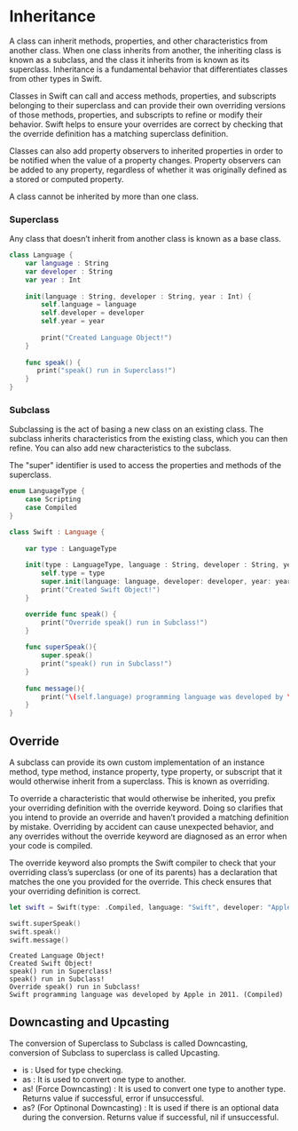 # Inheritance
A class can inherit methods, properties, and other characteristics from another class. 
When one class inherits from another, the inheriting class is known as a subclass, and the class it inherits from is known as its superclass. 
Inheritance is a fundamental behavior that differentiates classes from other types in Swift.

Classes in Swift can call and access methods, properties, and subscripts belonging to their superclass and can provide their own overriding 
versions of those methods, properties, and subscripts to refine or modify their behavior. Swift helps to ensure your overrides are correct 
by checking that the override definition has a matching superclass definition.

Classes can also add property observers to inherited properties in order to be notified when the value of a property changes. 
Property observers can be added to any property, regardless of whether it was originally defined as a stored or computed property.

A class cannot be inherited by more than one class.

### Superclass
Any class that doesn’t inherit from another class is known as a base class.
```swift
class Language {
    var language : String
    var developer : String
    var year : Int
    
    init(language : String, developer : String, year : Int) {
        self.language = language
        self.developer = developer
        self.year = year
        
        print("Created Language Object!")
    }
    
    func speak() {
       print("speak() run in Superclass!")
    }
}
```
### Subclass
Subclassing is the act of basing a new class on an existing class. 
The subclass inherits characteristics from the existing class, which you can then refine. 
You can also add new characteristics to the subclass.

The "super" identifier is used to access the properties and methods of the superclass.
```swift
enum LanguageType {
    case Scripting
    case Compiled
}

class Swift : Language {
    
    var type : LanguageType
    
    init(type : LanguageType, language : String, developer : String, year : Int){
        self.type = type
        super.init(language: language, developer: developer, year: year)
        print("Created Swift Object!")
    }

    override func speak() {
        print("Override speak() run in Subclass!")
    }
    
    func superSpeak(){
        super.speak()
        print("speak() run in Subclass!")
    }
    
    func message(){
        print("\(self.language) programming language was developed by \(self.developer) in \(self.year). (\(self.type)) ")
    }
}
```
## Override
A subclass can provide its own custom implementation of an instance method, type method, instance property, type property, 
or subscript that it would otherwise inherit from a superclass. This is known as overriding.

To override a characteristic that would otherwise be inherited, you prefix your overriding definition with the override keyword. 
Doing so clarifies that you intend to provide an override and haven’t provided a matching definition by mistake. 
Overriding by accident can cause unexpected behavior, and any overrides without the override keyword are diagnosed as an error when your code is compiled.

The override keyword also prompts the Swift compiler to check that your overriding class’s superclass (or one of its parents) 
has a declaration that matches the one you provided for the override. This check ensures that your overriding definition is correct.

```swift
let swift = Swift(type: .Compiled, language: "Swift", developer: "Apple", year: 2011)

swift.superSpeak()
swift.speak()
swift.message()
```
```
Created Language Object!
Created Swift Object!
speak() run in Superclass!
speak() run in Subclass!
Override speak() run in Subclass!
Swift programming language was developed by Apple in 2011. (Compiled)
```

## Downcasting and Upcasting
The conversion of Superclass to Subclass is called Downcasting, conversion of Subclass to superclass is called Upcasting.
- is : Used for type checking.
- as : It is used to convert one type to another.
- as! (Force Downcasting) : It is used to convert one type to another type. Returns value if successful, error if unsuccessful.
- as? (For Optinonal Downcasting) : It is used if there is an optional data during the conversion. Returns value if successful, nil if unsuccessful.
